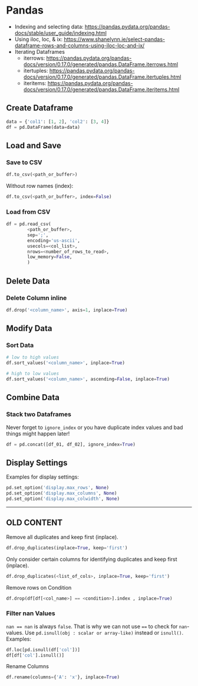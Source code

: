 # Pandas
- Indexing and selecting data: <https://pandas.pydata.org/pandas-docs/stable/user_guide/indexing.html>
- Using iloc, loc, & ix: <https://www.shanelynn.ie/select-pandas-dataframe-rows-and-columns-using-iloc-loc-and-ix/>
- Iterating Dataframes
  - iterrows: <https://pandas.pydata.org/pandas-docs/version/0.17.0/generated/pandas.DataFrame.iterrows.html>
  - itertuples: <https://pandas.pydata.org/pandas-docs/version/0.17.0/generated/pandas.DataFrame.itertuples.html>
  - iteritems: <https://pandas.pydata.org/pandas-docs/version/0.17.0/generated/pandas.DataFrame.iteritems.html>


## Create Dataframe
```python
data = {'col1': [1, 2], 'col2': [3, 4]}
df = pd.DataFrame(data=data)
```

## Load and Save

### Save to CSV
```python
df.to_csv(<path_or_buffer>)
```

Without row names (index):

```python
df.to_csv(<path_or_buffer>, index=False)
```

### Load from CSV
```python
df = pd.read_csv(
        <path_or_buffer>,
        sep=';',
        encoding='us-ascii',
        usecols=<col_list>,
        nrows=<number_of_rows_to_read>,
        low_memory=False,
        )
```

## Delete Data

### Delete Column inline
```python
df.drop('<column_name>', axis=1, inplace=True)
```

## Modify Data

### Sort Data
```python
# low to high values
df.sort_values('<column_name>', inplace=True)

# high to low values
df.sort_values('<column_name>', ascending=False, inplace=True)
```

## Combine Data

### Stack two Dataframes
Never forget to `ignore_index` or you have duplicate index values and
bad things might happen later\!

```python
df = pd.concat([df_01, df_02], ignore_index=True)
```

## Display Settings
Examples for display settings:
```python
pd.set_option('display.max_rows', None)
pd.set_option('display.max_columns', None)
pd.set_option('display.max_colwidth', None)
```

--------------------------------------------------------------------

## OLD CONTENT

Remove all duplicates and keep first (inplace).
```python
df.drop_duplicates(inplace=True, keep='first')
```

Only consider certain columns for identifying duplicates and keep first
(inplace).
```python
df.drop_duplicates(<list_of_cols>, inplace=True, keep='first')
```

Remove rows on Condition
```python
df.drop(df[df[<col_name>] == <condition>].index , inplace=True)
```

### Filter nan Values
`nan == nan` is always `false`. That is why we can not use `==` to
check for `nan`-values. Use `pd.isnull(obj : scalar or array-like)`
instead or `isnull()`. Examples:
```python
df.loc[pd.isnull(df['col'])]
df[df['col'].isnull()]
```

Rename Columns
```python
df.rename(columns={'A': 'x'}, inplace=True)
```
